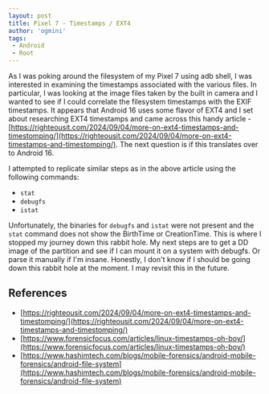 ```yaml
---
layout: post
title: Pixel 7 - Timestamps / EXT4
author: 'ogmini'
tags:
 - Android
 - Root
---
```


As I was poking around the filesystem of my Pixel 7 using adb shell, I was interested in examining the timestamps associated with the various files. In particular, I was looking at the image files taken by the built in camera and I wanted to see if I could correlate the filesystem timestamps with the EXIF timestamps. It appears that Android 16 uses some flavor of EXT4 and I set about researching EXT4 timestamps and came across this handy article - [https://righteousit.com/2024/09/04/more-on-ext4-timestamps-and-timestomping/](https://righteousit.com/2024/09/04/more-on-ext4-timestamps-and-timestomping/). The next question is if this translates over to Android 16.

I attempted to replicate similar steps as in the above article using the following commands:

- `stat`
- `debugfs`
- `istat`

Unfortunately, the binaries for `debugfs` and `istat` were not present and the `stat` command does not show the BirthTime or CreationTime. This is where I stopped my journey down this rabbit hole. My next steps are to get a DD image of the partition and see if I can mount it on a system with debugfs. Or parse it manually if I'm insane. Honestly, I don't know if I should be going down this rabbit hole at the moment. I may revisit this in the future.

## References

- [https://righteousit.com/2024/09/04/more-on-ext4-timestamps-and-timestomping/](https://righteousit.com/2024/09/04/more-on-ext4-timestamps-and-timestomping/)
- [https://www.forensicfocus.com/articles/linux-timestamps-oh-boy/](https://www.forensicfocus.com/articles/linux-timestamps-oh-boy/)
- [https://www.hashimtech.com/blogs/mobile-forensics/android-mobile-forensics/android-file-system](https://www.hashimtech.com/blogs/mobile-forensics/android-mobile-forensics/android-file-system)
